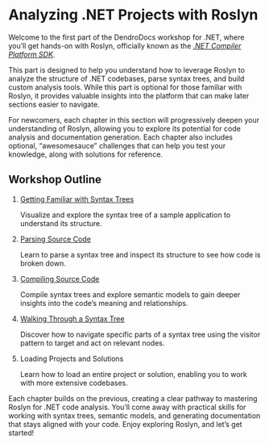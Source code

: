 # Analyzing .NET Projects with Roslyn

Welcome to the first part of the DendroDocs workshop for .NET, where you’ll get hands-on with Roslyn, officially known as the *[.NET Compiler Platform SDK](https://learn.microsoft.com/dotnet/csharp/roslyn-sdk/?wt.mc_id=AZ-MVP-5004268)*.

This part is designed to help you understand how to leverage Roslyn to analyze the structure of .NET codebases, parse syntax trees, and build custom analysis tools.
While this part is optional for those familiar with Roslyn, it provides valuable insights into the platform that can make later sections easier to navigate.

For newcomers, each chapter in this section will progressively deepen your understanding of Roslyn,
allowing you to explore its potential for code analysis and documentation generation.
Each chapter also includes optional, “awesomesauce” challenges that can help you test your knowledge, along with solutions for reference.

## Workshop Outline

1. [Getting Familiar with Syntax Trees](01-syntax-trees.md)

   Visualize and explore the syntax tree of a sample application to understand its structure.

2. [Parsing Source Code](02-parse-trees.md)

   Learn to parse a syntax tree and inspect its structure to see how code is broken down.

3. [Compiling Source Code](03-compile-code.md)

   Compile syntax trees and explore semantic models to gain deeper insights into the code’s meaning and relationships.

4. [Walking Through a Syntax Tree](04-walk-trees.md)

   Discover how to navigate specific parts of a syntax tree using the visitor pattern to target and act on relevant nodes.

5. Loading Projects and Solutions

   Learn how to load an entire project or solution, enabling you to work with more extensive codebases.

Each chapter builds on the previous, creating a clear pathway to mastering Roslyn for .NET code analysis.
You’ll come away with practical skills for working with syntax trees, semantic models, and generating documentation that stays aligned with your code.
Enjoy exploring Roslyn, and let’s get started!
